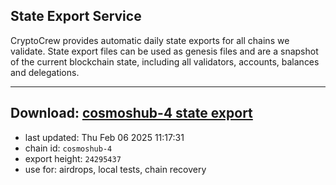 ## State Export Service
CryptoCrew provides automatic daily state exports for all chains we validate. State export files can be used as genesis files and are a snapshot of the current blockchain state, including all validators, accounts, balances and delegations.

---
**Download: [cosmoshub-4 state export](https://dl-eu2.ccvalidators.com/SERVICE/cosmoshub/cosmoshub-4_export_24295437.json)**
---

- last updated: Thu Feb 06 2025 11:17:31
- chain id: `cosmoshub-4`
- export height: `24295437`
- use for: airdrops, local tests, chain recovery
